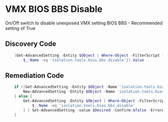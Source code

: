 # VMX BIOS BBS Disable
On/Off switch to disable unexposed VMX setting BIOS BBS - Recommended setting of True
## Discovery Code
```powershell
    (Get-AdvancedSetting -Entity $Object | Where-Object -FilterScript {
        $_.Name -eq 'isolation.tools.bios.bbs.disable'}).Value
```

## Remediation Code
```powershell
    if ((Get-AdvancedSetting -Entity $Object -Name 'isolation.tools.bios.bbs.disable') -eq $null) {
        New-AdvancedSetting -Entity $Object -Name 'isolation.tools.bios.bbs.disable' -Value $Desired -Confirm:$false -ErrorAction Stop
    } else {
        Get-AdvancedSetting -Entity $Object | Where-Object -FilterScript {
            $_.Name -eq 'isolation.tools.bios.bbs.disable'
        } | Set-AdvancedSetting -value $Desired -Confirm:$false -ErrorAction Stop
    }
```
